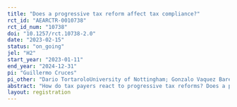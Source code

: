 ```yaml
---
title: "Does a progressive tax reform affect tax compliance?"
rct_id: "AEARCTR-0010738"
rct_id_num: "10738"
doi: "10.1257/rct.10738-2.0"
date: "2023-02-15"
status: "on_going"
jel: "H2"
start_year: "2023-01-11"
end_year: "2024-12-31"
pi: "Guillermo Cruces"
pi_other: "Dario TortaroloUniversity of Nottingham; Gonzalo Vaquez BareUniversity of California, Santa Barbara; Ricardo Perez TrugliaUniveristy of California, Berkeley; Nicolas AjzenmanMcGill University"
abstract: "How do tax payers react to progressive tax reforms? Does a progressive tax reform affect tax compliance? We study this issue in the context of a large municipality in the outskirts of Buenos Aires, Argentina. The local government implemented a progressive tax reform in the local property tax, with reductions in the tax rate for properties with the lowest values and increases for those with the highest values. We partnered with the municipality to target the universe of around 100.000 taxpayers with letters outlining the reform and whether the recipient's tax rate was reduced, increased or stayed the same because of her property's valuation. The key aspect of our mailing campaign was the salience of the progressive tax reform: while the baseline letter only stated whether the receipient's tax rate had changed, the treatment letter provided details about the progressive nature of the reform. We will analyze the impact of the reform's details on tax compliance, payments and views for the three groups separately (i.e., for those with low property valuations and tax reductions, for those with mid-value valuations and no changes, and for those with high property valuations and tax increases). "
layout: registration
---
```


